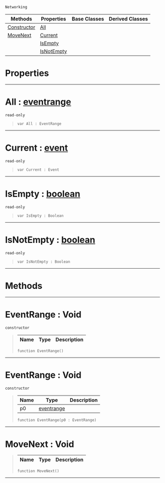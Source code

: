  `Networking`

|Methods|Properties|Base Classes|Derived Classes|
|---|---|---|---|
|[ Constructor](https://github.com/ZilchEngine/ZilchDocs/blob/master/code_reference/class_reference/eventrange.markdown#eventrange-void)|[ All](https://github.com/ZilchEngine/ZilchDocs/blob/master/code_reference/class_reference/eventrange.markdown#all-zero-engine-document)| | |
|[ MoveNext](https://github.com/ZilchEngine/ZilchDocs/blob/master/code_reference/class_reference/eventrange.markdown#movenext-void)|[ Current](https://github.com/ZilchEngine/ZilchDocs/blob/master/code_reference/class_reference/eventrange.markdown#current-zero-engine-docu)| | |
| |[ IsEmpty](https://github.com/ZilchEngine/ZilchDocs/blob/master/code_reference/class_reference/eventrange.markdown#isempty-zero-engine-docu)| | |
| |[ IsNotEmpty](https://github.com/ZilchEngine/ZilchDocs/blob/master/code_reference/class_reference/eventrange.markdown#isnotempty-zero-engine-d)| | |


 #  Properties


---  
 #  All : [eventrange](https://github.com/ZilchEngine/ZilchDocs/blob/master/code_reference/class_reference/eventrange.markdown)

 `read-only`

> 
> ``` lang=cpp, name=Nada
> var All : EventRange


---  
 #  Current : [event](https://github.com/ZilchEngine/ZilchDocs/blob/master/code_reference/class_reference/event.markdown)

 `read-only`

> 
> ``` lang=cpp, name=Nada
> var Current : Event


---  
 #  IsEmpty : [boolean](https://github.com/ZilchEngine/ZilchDocs/blob/master/code_reference/nada_base_types/boolean.markdown)

 `read-only`

> 
> ``` lang=cpp, name=Nada
> var IsEmpty : Boolean


---  
 #  IsNotEmpty : [boolean](https://github.com/ZilchEngine/ZilchDocs/blob/master/code_reference/nada_base_types/boolean.markdown)

 `read-only`

> 
> ``` lang=cpp, name=Nada
> var IsNotEmpty : Boolean


---  
 #  Methods


---  
 #  EventRange : Void

 `constructor`

> 
> |Name|Type|Description|
> |---|---|---|
> ``` lang=cpp, name=Nada
> function EventRange()
> ``` 


---  
 #  EventRange : Void

 `constructor`

> 
> |Name|Type|Description|
> |---|---|---|
> |p0|[eventrange](https://github.com/ZilchEngine/ZilchDocs/blob/master/code_reference/class_reference/eventrange.markdown)| |
> ``` lang=cpp, name=Nada
> function EventRange(p0 : EventRange)
> ``` 


---  
 #  MoveNext : Void

> 
> |Name|Type|Description|
> |---|---|---|
> ``` lang=cpp, name=Nada
> function MoveNext()
> ``` 


---  
 

 